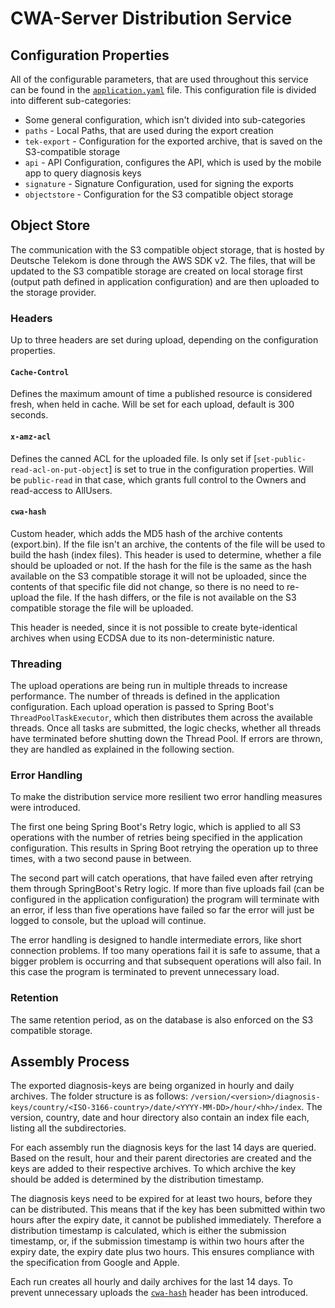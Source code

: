 # CWA-Server Distribution Service

## Configuration Properties

All of the configurable parameters, that are used throughout this service can be found in the
[`application.yaml`](/services/distribution/src/main/resources/application.yaml) file. This configuration file is
divided into different sub-categories:

- Some general configuration, which isn't divided into sub-categories
- `paths` - Local Paths, that are used during the export creation
- `tek-export` - Configuration for the exported archive, that is saved on the S3-compatible storage
- `api` - API Configuration, configures the API, which is used by the mobile app to query diagnosis keys
- `signature` - Signature Configuration, used for signing the exports
- `objectstore` - Configuration for the S3 compatible object storage

## Object Store

The communication with the S3 compatible object storage, that is hosted by Deutsche Telekom is done through the AWS SDK
v2. The files, that will be updated to the S3 compatible storage are created on local storage first (output path defined
in application configuration) and are then uploaded to the storage provider.

### Headers

Up to three headers are set during upload, depending on the configuration properties.

#### `Cache-Control`

Defines the maximum amount of time a published resource is considered fresh, when held in cache. Will be set for each
upload, default is 300 seconds.

#### `x-amz-acl`

Defines the canned ACL for the uploaded file. Is only set if [`set-public-read-acl-on-put-object`] is set to true in the
configuration properties. Will be `public-read` in that case, which grants full control to the Owners and read-access to
AllUsers.

#### `cwa-hash`

Custom header, which adds the MD5 hash of the archive contents (export.bin). If the file isn't an archive, the contents
of the file will be used to build the hash (index files). This header is used to determine, whether a file should be
uploaded or not. If the hash for the file is the same as the hash available on the S3 compatible storage it will not be
uploaded, since the contents of that specific file did not change, so there is no need to re-upload the file. If the
hash differs, or the file is not available on the S3 compatible storage the file will be uploaded.

This header is needed, since it is not possible to create byte-identical archives when using ECDSA due to its
non-deterministic nature.

### Threading

The upload operations are being run in multiple threads to increase performance. The number of threads is defined in the
application configuration. Each upload operation is passed to Spring Boot's `ThreadPoolTaskExecutor`, which then
distributes them across the available threads. Once all tasks are submitted, the logic checks, whether all threads have
terminated before shutting down the Thread Pool. If errors are thrown, they are handled as explained in the following
section.

### Error Handling

To make the distribution service more resilient two error handling measures were introduced.

The first one being Spring Boot's Retry logic, which is applied to all S3 operations with the number of retries being
specified in the application configuration. This results in Spring Boot retrying the operation up to three times, with a
two second pause in between.

The second part will catch operations, that have failed even after retrying them through SpringBoot's Retry logic. If
more than five uploads fail (can be configured in the application configuration) the program will terminate with an
error, if less than five operations have failed so far the error will just be logged to console, but the upload will
continue.

The error handling is designed to handle intermediate errors, like short connection problems. If too many operations
fail it is safe to assume, that a bigger problem is occurring and that subsequent operations will also fail. In this
case the program is terminated to prevent unnecessary load.

### Retention

The same retention period, as on the database is also enforced on the S3 compatible storage.

## Assembly Process

The exported diagnosis-keys are being organized in hourly and daily archives. The folder structure is as follows:
`/version/<version>/diagnosis-keys/country/<ISO-3166-country>/date/<YYYY-MM-DD>/hour/<hh>/index`. The version, country,
date and hour directory also contain an index file each, listing all the subdirectories.

For each assembly run the diagnosis keys for the last 14 days are queried. Based on the result, hour and their parent
directories are created and the keys are added to their respective archives. To which archive the key should be added is
determined by the distribution timestamp.

The diagnosis keys need to be expired for at least two hours, before they can be distributed. This means that if the key
has been submitted within two hours after the expiry date, it cannot be published immediately. Therefore a distribution
timestamp is calculated, which is either the submission timestamp, or, if the submission timestamp is within two hours
after the expiry date, the expiry date plus two hours. This ensures compliance with the specification from Google and
Apple.

Each run creates all hourly and daily archives for the last 14 days. To prevent unnecessary uploads the
[`cwa-hash`](#cwa-hash) header has been introduced.
